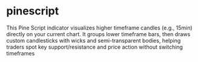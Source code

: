 # pinescript
This Pine Script indicator visualizes higher timeframe candles (e.g., 15min) directly on your current chart. It groups lower timeframe bars, then draws custom candlesticks with wicks and semi-transparent bodies, helping traders spot key support/resistance and price action without switching timeframes
